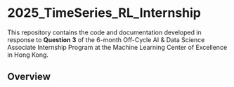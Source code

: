# 2025_TimeSeries_RL_Internship

This repository contains the code and documentation developed in response to **Question 3** of the 6-month Off-Cycle AI & Data Science Associate Internship Program at the Machine Learning Center of Excellence in Hong Kong.

## Overview


